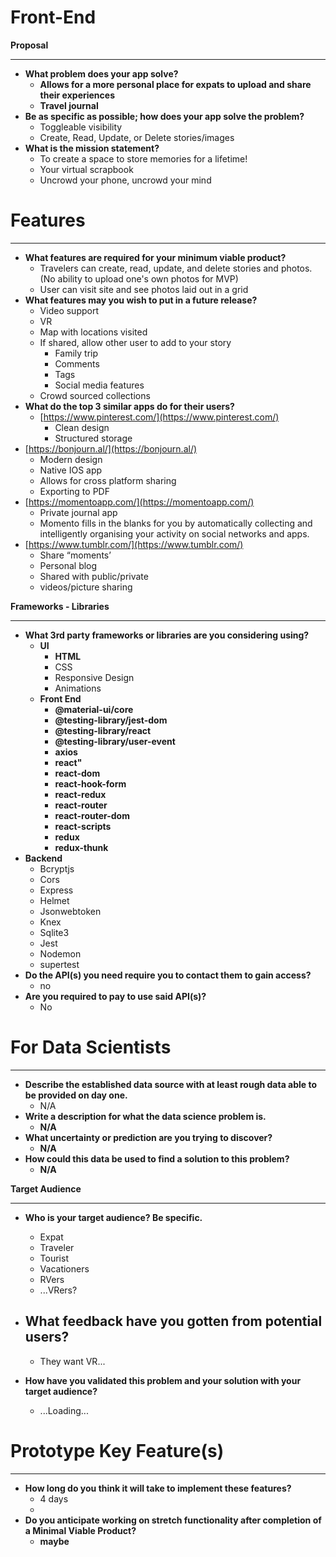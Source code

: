 # Front-End

**Proposal**

---

- **What problem does your app solve?**
    - **Allows for a more personal place for expats to upload and share their experiences**
    - **Travel journal**
- **Be as specific as possible; how does your app solve the problem?**
    - Toggleable visibility
    - Create, Read, Update, or Delete stories/images
- **What is the mission statement?**
    - To create a space to store memories for a lifetime!
    - Your virtual scrapbook
    - Uncrowd your phone, uncrowd your mind

# **Features**

---

- **What features are required for your minimum viable product?**
    - Travelers can create, read, update, and delete stories and photos. (No ability to upload one's own photos for MVP)
    - User can visit site and see photos laid out in a grid
- **What features may you wish to put in a future release?**
    - Video support
    - VR
    - Map with locations visited
    - If shared, allow other user to add to your story
        - Family trip
        - Comments
        - Tags
        - Social media features
    - Crowd sourced collections
- **What do the top 3 similar apps do for their users?**
    - [https://www.pinterest.com/](https://www.pinterest.com/)
        - Clean design
        - Structured storage
- [https://bonjourn.al/](https://bonjourn.al/)
    - Modern design
    - Native IOS app
    - Allows for cross platform sharing
    - Exporting to PDF
- [https://momentoapp.com/](https://momentoapp.com/)
    - Private journal app
    - Momento fills in the blanks for you by automatically collecting and intelligently organising your activity on social networks and apps.
- [https://www.tumblr.com/](https://www.tumblr.com/)
    - Share “moments’
    - Personal blog
    - Shared with public/private
    - videos/picture sharing

**Frameworks - Libraries**

---

- **What 3rd party frameworks or libraries are you considering using?**
    - **UI**
        - **HTML**
        - CSS
        - Responsive Design
        - Animations
    - **Front End**
        - **@material-ui/core**
        - **@testing-library/jest-dom**
        - **@testing-library/react**
        - **@testing-library/user-event**
        - **axios**
        - **react"**
        - **react-dom**
        - **react-hook-form**
        - **react-redux**
        - **react-router**
        - **react-router-dom**
        - **react-scripts**
        - **redux**
        - **redux-thunk**
- **Backend**
    - Bcryptjs
    - Cors
    - Express
    - Helmet
    - Jsonwebtoken
    - Knex
    - Sqlite3
    - Jest
    - Nodemon
    - supertest
- **Do the API(s) you need require you to contact them to gain access?**
    - no
- **Are you required to pay to use said API(s)?**
    - No

# **For Data Scientists**

---

- **Describe the established data source with at least rough data able to be provided on day one.**
    - N/A
- **Write a description for what the data science problem is.**
    - **N/A**
- **What uncertainty or prediction are you trying to discover?**
    - **N/A**
- **How could this data be used to find a solution to this problem?**
    - **N/A**

**Target Audience**

---

- **Who is your target audience? Be specific.**
    - Expat
    - Traveler
    - Tourist
    - Vacationers
    - RVers
    - ...VRers?
 
- **What feedback have you gotten from potential users?**
    - 
    - They want VR...
- **How have you validated this problem and your solution with your target audience?**
    - ...Loading...

# **Prototype Key Feature(s)**

---

- **How long do you think it will take to implement these features?**
    - 4 days
    - 
- **Do you anticipate working on stretch functionality after completion of a Minimal Viable Product?**
    - **maybe**
